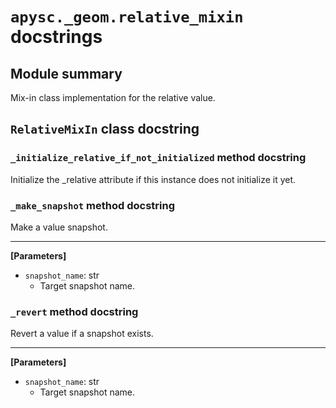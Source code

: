 # `apysc._geom.relative_mixin` docstrings

## Module summary

Mix-in class implementation for the relative value.

## `RelativeMixIn` class docstring

### `_initialize_relative_if_not_initialized` method docstring

Initialize the _relative attribute if this instance does not initialize it yet.

### `_make_snapshot` method docstring

Make a value snapshot.<hr>

**[Parameters]**

- `snapshot_name`: str
  - Target snapshot name.

### `_revert` method docstring

Revert a value if a snapshot exists.<hr>

**[Parameters]**

- `snapshot_name`: str
  - Target snapshot name.